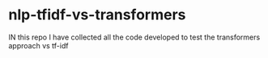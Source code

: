 # nlp-tfidf-vs-transformers
IN this repo I have collected all the code developed to test the transformers approach vs tf-idf

